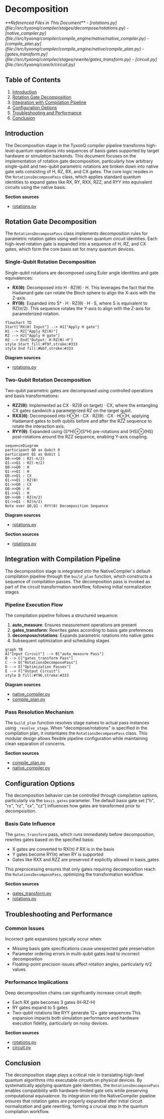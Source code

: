# Decomposition

<cite>
**Referenced Files in This Document**   
- [rotations.py](file://src/tyxonq/compiler/stages/decompose/rotations.py)
- [native_compiler.py](file://src/tyxonq/compiler/compile_engine/native/native_compiler.py)
- [compile_plan.py](file://src/tyxonq/compiler/compile_engine/native/compile_plan.py)
- [gates_transform.py](file://src/tyxonq/compiler/stages/rewrite/gates_transform.py)
- [circuit.py](file://src/tyxonq/core/ir/circuit.py)
</cite>

## Table of Contents
1. [Introduction](#introduction)
2. [Rotation Gate Decomposition](#rotation-gate-decomposition)
3. [Integration with Compilation Pipeline](#integration-with-compilation-pipeline)
4. [Configuration Options](#configuration-options)
5. [Troubleshooting and Performance](#troubleshooting-and-performance)
6. [Conclusion](#conclusion)

## Introduction
The Decomposition stage in the TyxonQ compiler pipeline transforms high-level quantum operations into sequences of basis gates supported by target hardware or simulation backends. This document focuses on the implementation of rotation gate decomposition, particularly how arbitrary single-qubit and two-qubit parametric rotations are broken down into native gate sets consisting of H, RZ, RX, and CX gates. The core logic resides in the `RotationsDecomposePass` class, which applies standard quantum identities to expand gates like RX, RY, RXX, RZZ, and RYY into equivalent circuits using the native basis.

**Section sources**
- [rotations.py](file://src/tyxonq/compiler/stages/decompose/rotations.py#L10-L66)

## Rotation Gate Decomposition
The `RotationsDecomposePass` class implements decomposition rules for parametric rotation gates using well-known quantum circuit identities. Each high-level rotation gate is expanded into a sequence of H, RZ, and CX gates, which form the core basis set for many quantum devices.

### Single-Qubit Rotation Decomposition
Single-qubit rotations are decomposed using Euler angle identities and gate equivalences:
- **RX(θ)**: Decomposed into H · RZ(θ) · H. This leverages the fact that the Hadamard gate can rotate the Bloch sphere to align the X-axis with the Z-axis.
- **RY(θ)**: Expanded into S† · H · RZ(θ) · H · S, where S is equivalent to RZ(π/2). This sequence rotates the Y-axis to align with the Z-axis for parameterized rotation.

```mermaid
flowchart TD
Start["RX(θ) Input"] --> H1["Apply H gate"]
H1 --> RZ["Apply RZ(θ)"]
RZ --> H2["Apply H gate"]
H2 --> End["Output: H·RZ(θ)·H"]
style Start fill:#f9f,stroke:#333
style End fill:#bbf,stroke:#333
```

**Diagram sources**
- [rotations.py](file://src/tyxonq/compiler/stages/decompose/rotations.py#L30-L33)

### Two-Qubit Rotation Decomposition
Two-qubit parametric gates are decomposed using controlled operations and basis transformations:
- **RZZ(θ)**: Implemented as CX · RZ(θ on target) · CX, where the entangling CX gates sandwich a parameterized RZ on the target qubit.
- **RXX(θ)**: Decomposed into H⊗H · CX · RZ(θ) · CX · H⊗H, applying Hadamard gates to both qubits before and after the RZZ sequence to rotate the interaction axis.
- **RYY(θ)**: Expanded using (S†H)⊗(S†H) pre-rotations and (HS)⊗(HS) post-rotations around the RZZ sequence, enabling Y-axis coupling.

```mermaid
sequenceDiagram
participant Q0 as Qubit 0
participant Q1 as Qubit 1
Q0->>Q0 : RZ(-π/2)
Q1->>Q1 : RZ(-π/2)
Q0->>Q0 : H
Q1->>Q1 : H
Q0->>Q1 : CX
Q1->>Q1 : RZ(θ)
Q1->>Q0 : CX
Q0->>Q0 : H
Q1->>Q1 : H
Q0->>Q0 : RZ(π/2)
Q1->>Q1 : RZ(π/2)
Note over Q0,Q1 : RYY(θ) Decomposition Sequence
```

**Diagram sources**
- [rotations.py](file://src/tyxonq/compiler/stages/decompose/rotations.py#L50-L65)

**Section sources**
- [rotations.py](file://src/tyxonq/compiler/stages/decompose/rotations.py#L10-L66)

## Integration with Compilation Pipeline
The decomposition stage is integrated into the NativeCompiler's default compilation pipeline through the `build_plan` function, which constructs a sequence of compilation passes. The decomposition pass is invoked as part of the circuit transformation workflow, following initial normalization stages.

### Pipeline Execution Flow
The compilation pipeline follows a structured sequence:
1. **auto_measure**: Ensures measurement operations are present
2. **gates_transform**: Rewrites gates according to basis gate preferences
3. **decompose/rotations**: Expands parametric rotations into native gates
4. Subsequent optimization and scheduling stages

```mermaid
graph TB
A["Input Circuit"] --> B["auto_measure Pass"]
B --> C["gates_transform Pass"]
C --> D["RotationsDecomposePass"]
D --> E["Optimization Passes"]
E --> F["Output Circuit"]
style D fill:#f96,stroke:#333
```

**Diagram sources**
- [native_compiler.py](file://src/tyxonq/compiler/compile_engine/native/native_compiler.py#L25-L35)
- [compile_plan.py](file://src/tyxonq/compiler/compile_engine/native/compile_plan.py#L91-L94)

### Pass Resolution Mechanism
The `build_plan` function resolves stage names to actual pass instances using `_resolve_stage`. When "decompose/rotations" is specified in the compilation plan, it instantiates the `RotationsDecomposePass` class. This modular design allows flexible pipeline configuration while maintaining clean separation of concerns.

**Section sources**
- [compile_plan.py](file://src/tyxonq/compiler/compile_engine/native/compile_plan.py#L10-L94)
- [native_compiler.py](file://src/tyxonq/compiler/compile_engine/native/native_compiler.py#L25-L35)

## Configuration Options
The decomposition behavior can be controlled through compilation options, particularly via the `basis_gates` parameter. The default basis gate set ["h", "rx", "rz", "cx", "cz"] influences how gates are transformed prior to decomposition.

### Basis Gate Influence
The `gates_transform` pass, which runs immediately before decomposition, rewrites gates based on the specified basis:
- X gates are converted to RX(π) if RX is in the basis
- Y gates become RY(π) when RY is supported
- Gates like RXX and RZZ are preserved if explicitly allowed in basis_gates

This preprocessing ensures that only gates requiring decomposition reach the `RotationsDecomposePass`, optimizing the transformation workflow.

**Section sources**
- [gates_transform.py](file://src/tyxonq/compiler/stages/rewrite/gates_transform.py#L9-L49)
- [rotations.py](file://src/tyxonq/compiler/stages/decompose/rotations.py#L10-L66)

## Troubleshooting and Performance
### Common Issues
Incorrect gate expansions typically occur when:
- Missing basis gate specifications cause unexpected gate preservation
- Parameter ordering errors in multi-qubit gates lead to incorrect decomposition
- Floating-point precision issues affect rotation angles, particularly π/2 values

### Performance Implications
Deep decomposition chains can significantly increase circuit depth:
- Each RX gate becomes 3 gates (H-RZ-H)
- RY gates expand to 5 gates
- Two-qubit rotations like RYY generate 12+ gate sequences
This expansion impacts both simulation performance and hardware execution fidelity, particularly on noisy devices.

**Section sources**
- [rotations.py](file://src/tyxonq/compiler/stages/decompose/rotations.py#L10-L66)
- [circuit.py](file://src/tyxonq/core/ir/circuit.py#L48-L727)

## Conclusion
The decomposition stage plays a critical role in translating high-level quantum algorithms into executable circuits on physical devices. By systematically applying quantum gate identities, the `RotationsDecomposePass` enables compatibility with hardware-limited gate sets while preserving computational equivalence. Its integration into the NativeCompiler pipeline ensures that rotation gates are properly expanded after initial circuit normalization and gate rewriting, forming a crucial step in the quantum compilation workflow.